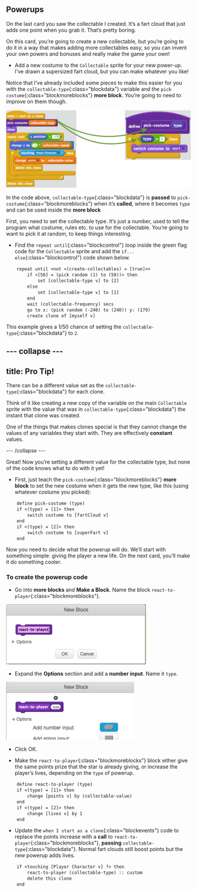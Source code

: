 ## Powerups

On the last card you saw the collectable I created. It’s a fart cloud that just adds one point when you grab it. That’s pretty boring.

On this card, you’re going to create a new collectable, but you’re going to do it in a way that makes adding more collectables easy, so you can invent your own powers and bonuses and really make the game your own!

+ Add a new costume to the `Collectable` sprite for your new power-up. I've drawn a supersized fart cloud, but you can make whatever you like!

Notice that I’ve already included some pieces to make this easier for you with the `collectable-type`{:class="blockdata"} variable and the `pick costume`{:class="blockmoreblocks"} **more block**. You’re going to need to improve on them though. 

![](images/powerup1.png)

In the code above, `collectable-type`{:class="blockdata"} is **passed** to `pick-costume`{:class="blockmoreblocks"} when it’s **called**, where it becomes `type` and can be used inside the **more block**

First, you need to set the collectable type. It’s just a number, used to tell the program what costume, rules etc. to use for the collectable. You’re going to want to pick it at random, to keep things interesting. 

+ Find the `repeat until`{:class="blockcontrol"} loop inside the green flag code for the `Collectable` sprite and add the `if... else`{:class="blockcontrol"} code shown below.

```blocks
    repeat until <not <(create-collectables) = [true]>>
        if <[50] = (pick random (1) to (50))> then
            set [collectable-type v] to [2]
        else
            set [collectable-type v] to [1]
        end
        wait (collectable-frequency) secs
        go to x: (pick random (-240) to (240)) y: (179)
        create clone of [myself v]
```

This example gives a 1/50 chance of setting the `collectable-type`{:class="blockdata"} to `2`.

--- collapse ---
---
title: Pro Tip!
---

There can be a different value set as the `collectable-type`{:class="blockdata"} for each clone. 

Think of it like creating a new copy of the variable on the main `Collectable` sprite with the value that was in `collectable-type`{:class="blockdata"} the instant that clone was created. 

One of the things that makes clones special is that they cannot change the values of any variables they start with. They are effectively **constant** values.

--- /collapse ---

Great! Now you’re setting a different value for the collectable type, but none of the code knows what to do with it yet! 

+ First, just teach the `pick-costume`{:class="blockmoreblocks"} **more block** to set the new costume when it gets the new type, like this \(using whatever costume you picked\): 

```blocks
    define pick-costume (type)
    if <(type) = [1]> then
        switch costume to [fartCloud v]
    end
    if <(type) = [2]> then
        switch costume to [superFart v]
    end
```

Now you need to decide what the powerup will do. We’ll start with something simple: giving the player a new life. On the next card, you’ll make it do something cooler. 

### To create the powerup code

+ Go into **more blocks** and **Make a Block**. Name the block `react-to-player`{:class="blockmoreblocks"}.

![Type in the name for the block](images/powerupMakeName.png)

+ Expand the **Options** section and add a **number input**. Name it `type`.

![Adding a number input to the block](images/powerupMakeInput.png)

+ Click OK. 

+ Make the `react-to-player`{:class="blockmoreblocks"} block either give the same points prize that the star is already giving, or increase the player’s lives, depending on the `type` of powerup.  

```blocks
    define react-to-player (type)
    if <(type) = [1]> then
        change [points v] by (collectable-value)
    end
    if <(type) = [2]> then
        change [lives v] by 1
    end
```

+ Update the `when I start as a clone`{:class="blockevents"} code to replace the points increase with a **call** to `react-to-player`{:class="blockmoreblocks"}, **passing** `collectable-type`{:class="blockdata"}. Normal fart clouds still boost points but the new powerup adds lives. 

```blocks
    if <touching [Player Character v] ?> then
        react-to-player (collectable-type) :: custom
        delete this clone
    end
```


